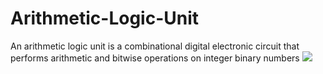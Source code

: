 # Arithmetic-Logic-Unit
An arithmetic logic unit is a combinational digital electronic circuit that performs arithmetic and bitwise operations on integer binary numbers
![](images/ALU%-%Label)
